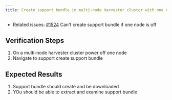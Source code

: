 ```yaml
---
title: Create support bundle in multi-node Harvester cluster with one node off
---
```


* Related issues: [#1524](https://github.com/harvester/harvester/issues/1524) Can't create support bundle if one node is off

## Verification Steps
1. On a multi-node harvester cluster power off one node
1. Navigate to support create support bundle

## Expected Results
1. Support bundle should create and be downloaded
1. YOu should be able to extract and examine support bundle